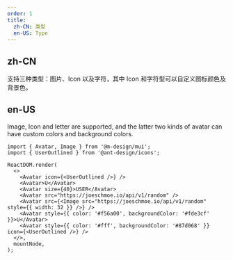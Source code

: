 ```yaml
---
order: 1
title:
  zh-CN: 类型
  en-US: Type
---
```


## zh-CN

支持三种类型：图片、Icon 以及字符，其中 Icon 和字符型可以自定义图标颜色及背景色。

## en-US

Image, Icon and letter are supported, and the latter two kinds of avatar can have custom colors and background colors.

```tsx
import { Avatar, Image } from '@m-design/mui';
import { UserOutlined } from '@ant-design/icons';

ReactDOM.render(
  <>
    <Avatar icon={<UserOutlined />} />
    <Avatar>U</Avatar>
    <Avatar size={40}>USER</Avatar>
    <Avatar src="https://joeschmoe.io/api/v1/random" />
    <Avatar src={<Image src="https://joeschmoe.io/api/v1/random" style={{ width: 32 }} />} />
    <Avatar style={{ color: '#f56a00', backgroundColor: '#fde3cf' }}>U</Avatar>
    <Avatar style={{ color: '#fff', backgroundColor: '#87d068' }} icon={<UserOutlined />} />
  </>,
  mountNode,
);
```

<style>
#components-avatar-demo-type .m-design-avatar {
  margin-top: 16px;
  margin-right: 16px;
}
.m-design-row-rtl #components-avatar-demo-type .m-design-avatar {
  margin-right: 0;
  margin-left: 16px;
}
</style>
